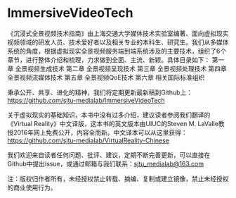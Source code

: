 # ImmersiveVideoTech

《沉浸式全景视频技术指南》由上海交通大学媒体技术实验室编著、面向虚拟现实视频领域的研发人员、技术爱好者以及相关专业的本科生、研究生。我们从多媒体系统的角度，根据虚拟现实全景视频服务端到端系统涉及的主要技术，组织了6个章节，进行整体介绍和梳理，力求做到全面、主流、新颖。具体目录如下：
第一章 全景视频生成技术
第二章 全景视频呈现技术
第三章 全景视频处理技术
第四章 全景视频流媒体技术
第五章 全景视频QoE技术
第六章 相关国际标准组织

秉承公开、共享、进化的精神，我们将定期更新最新稿到Github上：
https://github.com/sjtu-medialab/ImmersiveVideoTech

关于虚拟现实的基础知识，本书中没有过多介绍，建议读者参阅我们翻译的《Virtual Reality》中文译版，这本书的英文版本由UIUC的Steven M. LaValle教授2016年网上免费公开，内容全而新。中文译本可以从这里获得：
https://github.com/sjtu-medialab/VirtualReality-Chinese

我们欢迎来自读者任何问题、批评、建议，定期不断完善更新，可以直接在Github中提出issue，或通过邮箱与我们联系：sjtu_medialab@163.com

注：版权归作者所有，未经授权禁止转载、摘编、复制或建立镜像，禁止未经授权的商业使用行为。
 
